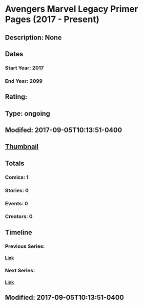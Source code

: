 # Avengers Marvel Legacy Primer Pages (2017 - Present)
## Description: None
## Dates
### Start Year: 2017
### End Year: 2099
## Rating: 
## Type: ongoing
## Modifed: 2017-09-05T10:13:51-0400
## [Thumbnail](http://i.annihil.us/u/prod/marvel/i/mg/b/40/image_not_available.jpg)
## Totals
### Comics: 1
### Stories: 0
### Events: 0
### Creators: 0
## Timeline
### Previous Series: 
#### [Link]()
### Next Series: 
#### [Link]()
## Modified: 2017-09-05T10:13:51-0400